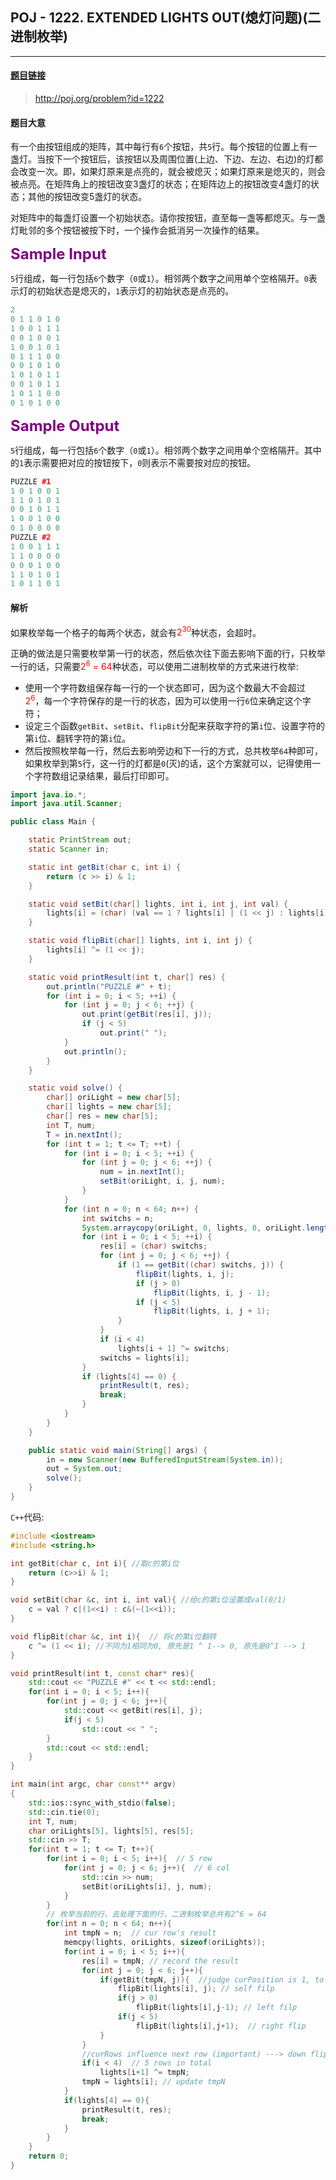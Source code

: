 ﻿## POJ - 1222. EXTENDED LIGHTS OUT(熄灯问题)(二进制枚举)
***
#### [题目链接](http://poj.org/problem?id=1222)

> http://poj.org/problem?id=1222

#### 题目大意
有一个由按钮组成的矩阵，其中每行有`6`个按钮，共`5`行。每个按钮的位置上有一盏灯。当按下一个按钮后，该按钮以及周围位置(上边、下边、左边、右边)的灯都会改变一次。即，如果灯原来是点亮的，就会被熄灭；如果灯原来是熄灭的，则会被点亮。在矩阵角上的按钮改变3盏灯的状态；在矩阵边上的按钮改变4盏灯的状态；其他的按钮改变5盏灯的状态。

对矩阵中的每盏灯设置一个初始状态。请你按按钮，直至每一盏等都熄灭。与一盏灯毗邻的多个按钮被按下时，一个操作会抵消另一次操作的结果。

<font color = purple size = 5>**Sample Input**</font>

`5`行组成，每一行包括`6`个数字（`0`或`1`）。相邻两个数字之间用单个空格隔开。`0`表示灯的初始状态是熄灭的，`1`表示灯的初始状态是点亮的。

```cpp
2
0 1 1 0 1 0
1 0 0 1 1 1
0 0 1 0 0 1
1 0 0 1 0 1
0 1 1 1 0 0
0 0 1 0 1 0
1 0 1 0 1 1
0 0 1 0 1 1
1 0 1 1 0 0
0 1 0 1 0 0
```
<font color = purple size = 5>**Sample Output**</font>

`5`行组成，每一行包括`6`个数字（`0`或`1`）。相邻两个数字之间用单个空格隔开。其中的`1`表示需要把对应的按钮按下，`0`则表示不需要按对应的按钮。

```cpp
PUZZLE #1
1 0 1 0 0 1
1 1 0 1 0 1
0 0 1 0 1 1
1 0 0 1 0 0
0 1 0 0 0 0
PUZZLE #2
1 0 0 1 1 1
1 1 0 0 0 0
0 0 0 1 0 0
1 1 0 1 0 1
1 0 1 1 0 1
```
#### 解析
如果枚举每一个格子的每两个状态，就会有<font color = red>2<sup>30</sup></font>种状态，会超时。

正确的做法是只需要枚举第一行的状态，然后依次往下面去影响下面的行，只枚举一行的话，只需要<font color = red>2<sup>6</sup> = 64</font>种状态，可以使用二进制枚举的方式来进行枚举: 

* 使用一个字符数组保存每一行的一个状态即可，因为这个数最大不会超过 <font color =red>2<sup>6</sup></font>，每一个字符保存的是一行的状态，因为可以使用一行`6`位来确定这个字符；
* 设定三个函数`getBit`、`setBit`、`flipBit`分配来获取字符的第`i`位、设置字符的第`i`位、翻转字符的第`i`位。
* 然后按照枚举每一行，然后去影响旁边和下一行的方式，总共枚举`64`种即可，如果枚举到第`5`行，这一行的灯都是`0`(灭)的话，这个方案就可以，记得使用一个字符数组记录结果，最后打印即可。

```java
import java.io.*;
import java.util.Scanner;

public class Main {

    static PrintStream out;
    static Scanner in;

    static int getBit(char c, int i) {
        return (c >> i) & 1;
    }

    static void setBit(char[] lights, int i, int j, int val) {
        lights[i] = (char) (val == 1 ? lights[i] | (1 << j) : lights[i] & (~(1 << j)));
    }

    static void flipBit(char[] lights, int i, int j) {
        lights[i] ^= (1 << j);
    }

    static void printResult(int t, char[] res) {
        out.println("PUZZLE #" + t);
        for (int i = 0; i < 5; ++i) {
            for (int j = 0; j < 6; ++j) {
                out.print(getBit(res[i], j));
                if (j < 5)
                    out.print(" ");
            }
            out.println();
        }
    }

    static void solve() {
        char[] oriLight = new char[5];
        char[] lights = new char[5];
        char[] res = new char[5];
        int T, num;
        T = in.nextInt();
        for (int t = 1; t <= T; ++t) {
            for (int i = 0; i < 5; ++i) {
                for (int j = 0; j < 6; ++j) {
                    num = in.nextInt();
                    setBit(oriLight, i, j, num);
                }
            }
            for (int n = 0; n < 64; n++) {
                int switchs = n;
                System.arraycopy(oriLight, 0, lights, 0, oriLight.length);
                for (int i = 0; i < 5; ++i) {
                    res[i] = (char) switchs;
                    for (int j = 0; j < 6; ++j) {
                        if (1 == getBit((char) switchs, j)) {
                            flipBit(lights, i, j);
                            if (j > 0)
                                flipBit(lights, i, j - 1);
                            if (j < 5)
                                flipBit(lights, i, j + 1);
                        }
                    }
                    if (i < 4)
                        lights[i + 1] ^= switchs;
                    switchs = lights[i];
                }
                if (lights[4] == 0) {
                    printResult(t, res);
                    break;
                }
            }
        }
    }

    public static void main(String[] args) {
        in = new Scanner(new BufferedInputStream(System.in));
        out = System.out;
        solve();
    }
}
```

`C++`代码: 
```cpp
#include <iostream>
#include <string.h>

int getBit(char c, int i){ //取c的第i位 
    return (c>>i) & 1; 
}

void setBit(char &c, int i, int val){ //给c的第i位设置成val(0/1) 
    c = val ? c|(1<<i) : c&(~(1<<i));
}

void flipBit(char &c, int i){  // 将c的第i位翻转 
    c ^= (1 << i); //不同为1相同为0, 原先是1 ^ 1--> 0, 原先是0^1 --> 1 
}

void printResult(int t, const char* res){ 
    std::cout << "PUZZLE #" << t << std::endl;
    for(int i = 0; i < 5; i++){ 
        for(int j = 0; j < 6; j++){ 
            std::cout << getBit(res[i], j);
            if(j < 5)
                std::cout << " ";
        }
        std::cout << std::endl;
    }
}

int main(int argc, char const** argv)
{ 
    std::ios::sync_with_stdio(false);
    std::cin.tie(0);
    int T, num;
    char oriLights[5], lights[5], res[5];
    std::cin >> T;
    for(int t = 1; t <= T; t++){ 
        for(int i = 0; i < 5; i++){  // 5 row
            for(int j = 0; j < 6; j++){  // 6 col
                std::cin >> num;
                setBit(oriLights[i], j, num);
            }
        }
        // 枚举当前的行，去处理下面的行，二进制枚举总共有2^6 = 64 
        for(int n = 0; n < 64; n++){ 
            int tmpN = n;  // cur row's result 
            memcpy(lights, oriLights, sizeof(oriLights));
            for(int i = 0; i < 5; i++){ 
                res[i] = tmpN; // record the result
                for(int j = 0; j < 6; j++){ 
                    if(getBit(tmpN, j)){  //judge curPosition is 1, to influence next to self
                        flipBit(lights[i], j); // self filp
                        if(j > 0)
                            flipBit(lights[i],j-1); // left filp
                        if(j < 5)
                            flipBit(lights[i],j+1);  // right flip
                    }
                }
                //curRows influence next row (important) ---> down flip 
                if(i < 4)  // 5 rows in total
                    lights[i+1] ^= tmpN;
                tmpN = lights[i]; // update tmpN
            }
            if(lights[4] == 0){
                printResult(t, res);
                break;
            }
        }
    }
    return 0;
}

```

